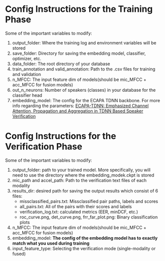# Config Instructions for the Training Phase

Some of the important variables to modify:

1. output_folder: Where the training log and environment variables will be stored
2. save_folder: Directory for saving the embedding model, classifier, optimizer, etc.
3. data_folder: The root directory of your database
4. train_annotation and valid_annotation: Path to the .csv files for training and validation
5. n_MFCC: The input feature dim of models(should be mic_MFCC + acc_MFCC for fusion models)
6. out_n_neurons: Number of speakers (classes) in your database for the classifier head
7. embedding_model: The config for the ECAPA TDNN backbone. For more info regarding the parameters: [ECAPA-TDNN: Emphasized Channel Attention, Propagation and Aggregation in TDNN Based Speaker Verification](https://arxiv.org/abs/2005.07143)




# Config Instructions for the Verification Phase

Some of the important variables to modify:
1. output_folder: path to your trained model. More specifically, you will need to use the directory where the embedding_modek.ckpt is stored
2. mic_path and accel_path: Path to the verification text files of each modality
3. results_dir: desired path for saving the output results which consist of 6 files:
    - missclassified_pairs.txt: Missclassified pair paths, labels and scores
    - all_pairs.txt: All of the pairs with their scores and labels
    - verification_log.txt: calculated metrics (EER, minDCF, etc.)
    - roc_curve.png, det_curve.png, frr_far_plot.png: Binary classification plots
4. n_MFCC: The input feature dim of models(should be mic_MFCC + acc_MFCC for fusion models)
5. embedding_model: **The config of the embedding model has to exactly match what you used during training**
6. input_feature_type: Selecting the verification mode (single-modality or fused)

